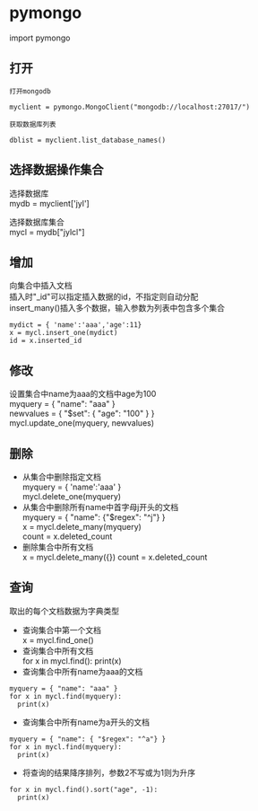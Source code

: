 # pymongo

import pymongo

## 打开

```
打开mongodb

myclient = pymongo.MongoClient("mongodb://localhost:27017/")
```

```
获取数据库列表

dblist = myclient.list_database_names()
```

## 选择数据操作集合

选择数据库  
mydb = myclient['jyl']


选择数据库集合  
mycl = mydb["jylcl"]

## 增加

向集合中插入文档  
插入时"_id"可以指定插入数据的id，不指定则自动分配  
insert_many()插入多个数据，输入参数为列表中包含多个集合  

```
mydict = { 'name':'aaa','age':11} 
x = mycl.insert_one(mydict)
id = x.inserted_id
```

## 修改

设置集合中name为aaa的文档中age为100  
myquery = { "name": "aaa" }  
newvalues = { "$set": { "age": "100" } }  
mycl.update_one(myquery, newvalues)  

## 删除

+ 从集合中删除指定文档  
  myquery = { 'name':'aaa' }  
  mycl.delete_one(myquery)  
+ 从集合中删除所有name中首字母j开头的文档  
  myquery = { "name": {"$regex": "^j"} }  
  x = mycl.delete_many(myquery)  
  count = x.deleted_count  
+ 删除集合中所有文档  
  x = mycl.delete_many({})
  count = x.deleted_count

## 查询

取出的每个文档数据为字典类型

+ 查询集合中第一个文档  
  x = mycl.find_one()
+ 查询集合中所有文档  
  for x in mycl.find(): print(x)
+ 查询集合中所有name为aaa的文档

```
myquery = { "name": "aaa" }
for x in mycl.find(myquery):
  print(x)
```

+ 查询集合中所有name为a开头的文档

```
myquery = { "name": { "$regex": "^a"} }
for x in mycl.find(myquery):
  print(x)
```

+ 将查询的结果降序排列，参数2不写或为1则为升序

```
for x in mycl.find().sort("age", -1):
  print(x)
```

